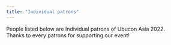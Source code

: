 ```yaml
---
title: "Individual patrons"
---
```

People listed below are Individual patrons of Ubucon Asia 2022.  
Thanks to every patrons for supporting our event!
